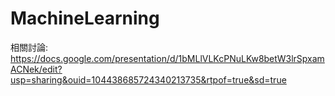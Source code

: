 # MachineLearning

相關討論:  
https://docs.google.com/presentation/d/1bMLlVLKcPNuLKw8betW3lrSpxamACNek/edit?usp=sharing&ouid=104438685724340213735&rtpof=true&sd=true
